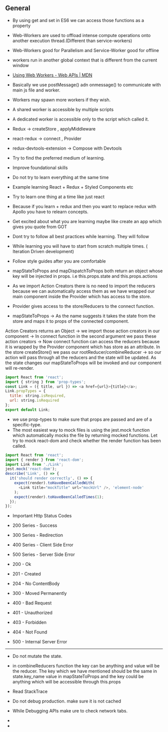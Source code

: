 ## General

- By using get and set in ES6 we can access those functions as a property
- Web-Workers are used to offload intense compute operations onto another execution thread.(Different than service-workers)
- Web-Workers good for Parallelism and Service-Worker good for offline 
- workers run in another global context that is different from the current window
- [Using Web Workers - Web APIs | MDN](https://developer.mozilla.org/en-US/docs/Web/API/Web_Workers_API/Using_web_workers)
- Basically we use postMessage() adn onmessage() to communicate with main js file and worker. 
- Workers may spawn more workers if they wish.
- A shared worker is accessible by multiple scripts
- A dedicated worker is accessible only to the script which called it.
- Redux -> createStore , applyMiddleware
- react-redux -> connect , Provider
- redux-devtools-extension -> Compose with Devtools

- Try to find the preferred medium of learning.
- Improve foundational skills
- Do not try to learn everything at the same time
- Example learning React + Redux + Styled Components etc
- Try to learn one thing at a time like just react
- Because if you learn + redux and then you want to replace redux with Apollo you have to relearn concepts.
- Get excited about what you are learning maybe like create an app which gives you quote from GOT
- Dont try to follow all best practices while learning. They will follow
- While learning you will have to start from scratch multiple times. ( Iteration Driven development)
- Follow style guides after you are comfortable



- mapStateToProps and mapDispatchToProps both return an object whose key will be injected in props.
 i.e this.props.state and this.props.actions
 - As we import Action Creators there is no need to import the reducers because we can automatically access them as we have wrapped our main component inside the Provider which has access to the store.
 - Provider gives access to the store/Reducers to the connect function.
 - mapStateToProps -> As the name suggests it takes the state from the store and maps it to props of the connected component.

Action Creators returns an Object -> we import those action creators in our component -> In connect function in the second argument we pass these action creators -> Now connect function can access the reducers because it is wrapped by the Provider component which has store as an attribute.
In the store createStore() we pass our rootReducer/combineReducer -> so our action will pass through all the reducers and the state will be updated.
As the state changes our mapStateToProps will be invoked and our component will re-render.

```javascript
import React from 'react';
import { string } from 'prop-types';
const Link = ({ title, url }) => <a href={url}>{title}</a>;
Link.propTypes = {
  title: string.isRequired,
  url: string.isRequired
};
export default Link;
```
- we use prop-types to make sure that props are passed and are of a specific-type.
- The most easiest way to mock files is using the jest.mock function which automatically mocks the file by returning mocked functions. Let try to mock react-dom and check whether the render function has been called.
```javascript
import React from 'react';
import { render } from 'react-dom';
import Link from './Link';
jest.mock('react-dom');
describe('Link', () => {
  it('should render correctly', () => {
    expect(render).toHaveBeenCalledWith(
      <Link title="mockTitle" url="mockUrl" />, 'element-node'
    );
    expect(render).toHaveBeenCalledTimes(1);
  });
});
```
- Important Http Status Codes
- 200 Series - Success
- 300 Series - Redirection
- 400 Series - Client Side Error
- 500 Series - Server Side Error

- 200 - Ok
- 201 - Created
- 204 - No ContentBody

- 300 - Moved Permanently

- 400 - Bad Request
- 401 - Unauthorized
- 403 - Forbidden
- 404 - Not Found

- 500 - Internal Server Error


---
- Do not mutate the state.
- in combineReducers function the key can be anything and value will be the reducer. The key which we have mentioned should be the same in state.key_name value in mapStateToProps and the key could be anything which will be accessible through this.props

- Read StackTrace
- Do not debug production. make sure it is not cached
- While Debugging APIs make ure to check network tabs.
- 
- 


<!--stackedit_data:
eyJoaXN0b3J5IjpbOTcxODg0MzIxXX0=
-->